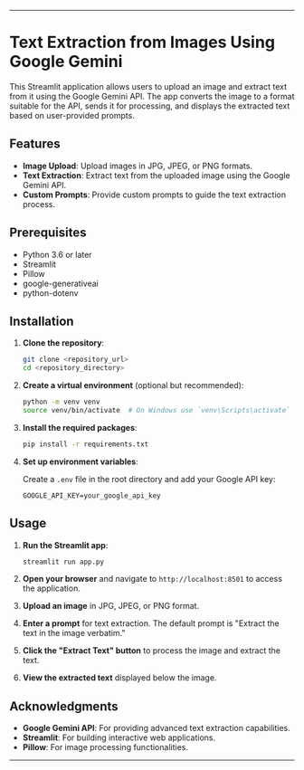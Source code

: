 

---

# Text Extraction from Images Using Google Gemini

This Streamlit application allows users to upload an image and extract text from it using the Google Gemini API. The app converts the image to a format suitable for the API, sends it for processing, and displays the extracted text based on user-provided prompts.

## Features

- **Image Upload**: Upload images in JPG, JPEG, or PNG formats.
- **Text Extraction**: Extract text from the uploaded image using the Google Gemini API.
- **Custom Prompts**: Provide custom prompts to guide the text extraction process.

## Prerequisites

- Python 3.6 or later
- Streamlit
- Pillow
- google-generativeai
- python-dotenv

## Installation

1. **Clone the repository**:

    ```bash
    git clone <repository_url>
    cd <repository_directory>
    ```

2. **Create a virtual environment** (optional but recommended):

    ```bash
    python -m venv venv
    source venv/bin/activate  # On Windows use `venv\Scripts\activate`
    ```

3. **Install the required packages**:

    ```bash
    pip install -r requirements.txt
    ```

4. **Set up environment variables**:

    Create a `.env` file in the root directory and add your Google API key:

    ```
    GOOGLE_API_KEY=your_google_api_key
    ```

## Usage

1. **Run the Streamlit app**:

    ```bash
    streamlit run app.py
    ```

2. **Open your browser** and navigate to `http://localhost:8501` to access the application.

3. **Upload an image** in JPG, JPEG, or PNG format.

4. **Enter a prompt** for text extraction. The default prompt is "Extract the text in the image verbatim."

5. **Click the "Extract Text" button** to process the image and extract the text.

6. **View the extracted text** displayed below the image.


## Acknowledgments

- **Google Gemini API**: For providing advanced text extraction capabilities.
- **Streamlit**: For building interactive web applications.
- **Pillow**: For image processing functionalities.
---
